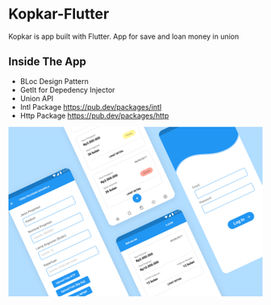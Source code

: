 # Kopkar-Flutter

Kopkar is app built with Flutter. App for save and loan money in union

## Inside The App

  - BLoc Design Pattern
  - GetIt for Depedency Injector
  - Union API
  - Intl Package https://pub.dev/packages/intl
  - Http Package https://pub.dev/packages/http
  
![Alt](kopkar-cover.png)
